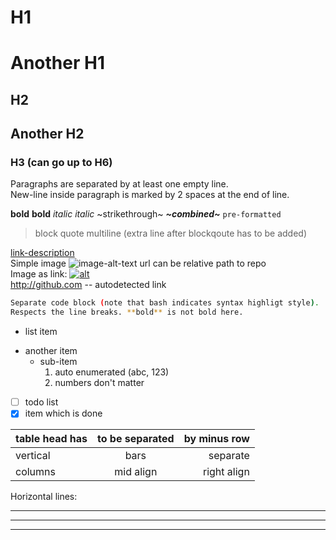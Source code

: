 # H1
Another H1
==========
## H2
Another H2
----------
### H3 (can go up to H6)

Paragraphs are separated by at least one empty line.  
New-line inside paragraph is marked by 2 spaces at the end of line.

**bold** __bold__ *italic* _italic_ ~strikethrough~ ***~combined~*** `pre-formatted`  
> block quote
> multiline (extra line after blockqoute has to be added)
 
[link-description](http://github.com)  
Simple image ![image-alt-text](https://github.com/favicon.ico) url can be relative path to repo  
Image as link: [![alt](https://github.com/favicon.ico)](https://github.com/yan123/QABox)  
http://github.com -- autodetected link  

```bash
Separate code block (note that bash indicates syntax highligt style).
Respects the line breaks. **bold** is not bold here.
```

* list item
- another item
  - sub-item
    1. auto enumerated (abc, 123)
    1. numbers don't matter

- [ ] todo list
- [X] item which is done

table head has | to be separated | by minus row
-|:-:|-:
vertical | bars | separate
columns | mid align | right align

Horizontal lines:
***
---
___
